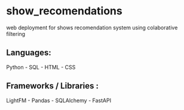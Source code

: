 # show_recomendations
web deployment for shows recomendation system using colaborative filtering

## Languages:
Python - SQL - HTML - CSS

## Frameworks / Libraries :
LightFM - Pandas - SQLAlchemy - FastAPI
